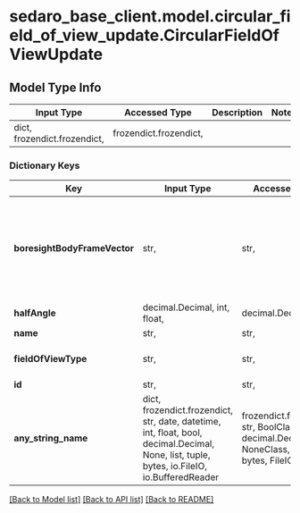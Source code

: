 # sedaro_base_client.model.circular_field_of_view_update.CircularFieldOfViewUpdate

## Model Type Info
Input Type | Accessed Type | Description | Notes
------------ | ------------- | ------------- | -------------
dict, frozendict.frozendict,  | frozendict.frozendict,  |  | 

### Dictionary Keys
Key | Input Type | Accessed Type | Description | Notes
------------ | ------------- | ------------- | ------------- | -------------
**boresightBodyFrameVector** | str,  | str,  | Relationship to a &#x60;BodyFrameVector&#x60; block. On delete: &#x60;RESTRICT&#x60; (prevent referenced block from being deleted while relationship to this one exists). | 
**halfAngle** | decimal.Decimal, int, float,  | decimal.Decimal,  |  | 
**name** | str,  | str,  |  | 
**fieldOfViewType** | str,  | str,  |  | must be one of ["CIRC_FIELD_OF_VIEW", ] 
**id** | str,  | str,  |  | [optional] 
**any_string_name** | dict, frozendict.frozendict, str, date, datetime, int, float, bool, decimal.Decimal, None, list, tuple, bytes, io.FileIO, io.BufferedReader | frozendict.frozendict, str, BoolClass, decimal.Decimal, NoneClass, tuple, bytes, FileIO | any string name can be used but the value must be the correct type | [optional]

[[Back to Model list]](../../README.md#documentation-for-models) [[Back to API list]](../../README.md#documentation-for-api-endpoints) [[Back to README]](../../README.md)

